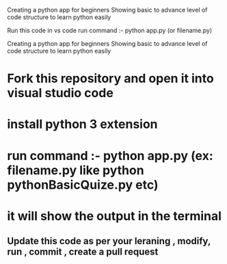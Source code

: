 Creating a python app for beginners 
Showing basic to advance level of code structure to learn python easily

Run this code in vs code 
run command :- python app.py (or filename.py)

Creating a python app for beginners 
Showing basic to advance level of code structure to learn python easily

# Fork this repository and open it into visual studio code 
# install python 3 extension
# run command :- python app.py (ex: filename.py like python pythonBasicQuize.py etc)
# it will show the output in the terminal

## Update this code as per your leraning , modify, run , commit , create a pull request

